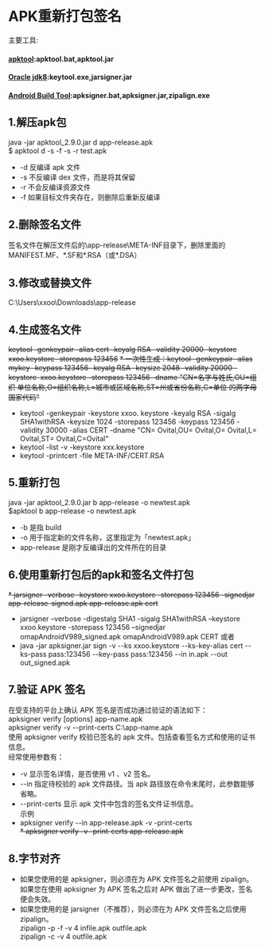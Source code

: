 # APK重新打包签名
主要工具:
#### [apktool](https://ibotpeaches.github.io/Apktool):apktool.bat,apktool.jar
#### [Oracle jdk8](https://download.oracle.com/java/18/latest/jdk-18_windows-x64_bin.zip):keytool.exe,jarsigner.jar
#### [Android Build Tool](https://dl.google.com/android/repository/build-tools_r34-windows.zip):apksigner.bat,apksigner.jar,zipalign.exe
## 1.解压apk包
java -jar apktool_2.9.0.jar d app-release.apk  
$ apktool d -s -f -s -r test.apk  
* -d 反编译 apk 文件
* -s 不反编译 dex 文件，而是将其保留
* -r 不会反编译资源文件
* -f 如果目标文件夹存在，则删除后重新反编译
## 2.删除签名文件
签名文件在解压文件后的\app-release\META-INF目录下，删除里面的MANIFEST.MF、\*.SF和\*.RSA（或*.DSA）
## 3.修改或替换文件
C:\Users\xxoo\Downloads\app-release
## 4.生成签名文件
~~keytool -genkeypair -alias cert -keyalg RSA -validity 20000 -keystore xxoo.keystore -storepass 123456~~
~~* 一次性生成：keytool -genkeypair -alias mykey -keypass 123456 -keyalg RSA -keysize 2048 -validity 20000 -keystore  xxoo.keystore -storepass 123456 -dname "CN=名字与姓氏,OU=组织 单位名称,O=组织名称,L=城市或区域名称,ST=州或省份名称,C=单位 的两字母国家代码"~~
* keytool -genkeypair -keystore xxoo. keystore  -keyalg RSA -sigalg SHA1withRSA -keysize 1024 -storepass 123456 -keypass 123456 -validity 30000 -alias CERT -dname "CN= Ovital,OU= Ovital,O= Ovital,L= Ovital,ST= Ovital,C=Ovital"
* keytool -list -v -keystore xxx.keystore
* keytool -printcert -file META-INF/CERT.RSA
## 5.重新打包
java -jar apktool_2.9.0.jar b app-release -o newtest.apk  
$apktool b app-release -o newtest.apk  
* -b 是指 build
* -o 用于指定新的文件名称，这里指定为「newtest.apk」
* app-release 是刚才反编译出的文件所在的目录
## 6.使用重新打包后的apk和签名文件打包
~~* jarsigner -verbose -keystore xxoo.keystore -storepass 123456 -signedjar app-release-signed.apk app-release.apk cert~~
* jarsigner –verbose -digestalg SHA1 -sigalg SHA1withRSA –keystore xxoo.keystore -storepass 123456 –signedjar omapAndroidV989_signed.apk omapAndroidV989.apk CERT
或者  
* java -jar apksigner.jar sign -v --ks xxoo.keystore --ks-key-alias cert --ks-pass pass:123456 --key-pass pass:123456 --in in.apk --out out_signed.apk
## 7.验证 APK 签名
在受支持的平台上确认 APK 签名是否成功通过验证的语法如下：  
apksigner verify [options] app-name.apk  
apksigner verify -v --print-certs C:\app-name.apk  
使用 apksigner verify 校验已签名的 apk 文件。包括查看签名方式和使用的证书信息。  
经常使用参数有：  
* -v 显示签名详情，是否使用 v1 、v2 签名。  
* --in 指定待校验的 apk 文件路径。当 apk 路径放在命令末尾时，此参数能够省略。  
* --print-certs 显示 apk 文件中包含的签名文件证书信息。  
  示例
* apksigner verify --in app-release.apk -v -print-certs  
~~* apksigner verify -v -print-certs app-release.apk~~
## 8.字节对齐
* 如果您使用的是 apksigner，则必须在为 APK 文件签名之前使用 zipalign。如果您在使用 apksigner 为 APK 签名之后对 APK 做出了进一步更改，签名便会失效。
* 如果您使用的是 jarsigner（不推荐），则必须在为 APK 文件签名之后使用 zipalign。  
zipalign -p -f -v 4 infile.apk outfile.apk  
zipalign -c -v 4 outfile.apk
